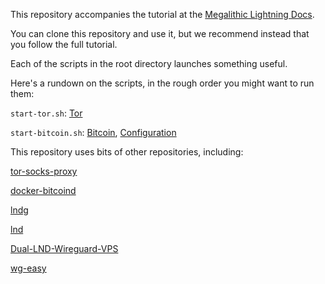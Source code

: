 This repository accompanies the tutorial at the [Megalithic Lightning Docs](https://docs.megalithic.me).

You can clone this repository and use it, but we recommend instead that you follow the full tutorial.

Each of the scripts in the root directory launches something useful.

Here's a rundown on the scripts, in the rough order you might want to run them: 

`start-tor.sh`: [Tor](https://docs.megalithic.me/set-up-a-lightning-node/setup-tor-with-docker) 


`start-bitcoin.sh`: [Bitcoin](https://docs.megalithic.me/set-up-a-lightning-node/setup-tor-with-docker), [Configuration](https://docs.megalithic.me/set-up-a-lightning-node/setup-bitcoin-core-with-docker#make-the-bitcoind-configuration-file)


This repository uses bits of other repositories, including:

[tor-socks-proxy](https://github.com/PeterDaveHello/tor-socks-proxy/)

[docker-bitcoind](https://github.com/kylemanna/docker-bitcoind)

[lndg](https://github.com/cryptosharks131/lndg)

[lnd](https://github.com/lightningnetwork/lnd)

[Dual-LND-Wireguard-VPS](https://github.com/TrezorHannes/Dual-LND-Wireguard-VPS)

[wg-easy](https://github.com/wg-easy/wg-easy)